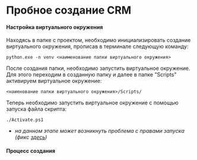 # Пробное создание CRM

#### Настройка виртуального окружения

Находясь в папке с проектом, необходимо инициализировать создание виртуального окружения, прописав в терминале следующую команду:

`python.exe -n venv <наименование папки виртуального окружения>`

После создания папки, необходимо запустить виртуальное окружение. Для этого переходим в созданную папку и далее в папке "Scripts" активируем виртуальное окружение:

`<наиенование папки виртуального окружения>/Scripts/`

Теперь необходимо запустить виртуальное окружение с помощью запуска файла скрипта:

`./Activate.ps1`

* *на данном этапе может возникнуть проблема с правами запуска (фикс [здесь](https://yandex.ru/video/preview/?text=так%20как%20выполнение%20сценариев%20отключено%20в%20этой%20системе.&path=yandex_search&parent-reqid=1650857695193760-817007845170039786-vla1-3449-vla-l7-balancer-8080-BAL-1913&from_type=vast&filmId=13770932925170864700https://yandex.ru/video/preview/?text=так%20как%20выполнение%20сценариев%20отключено%20в%20этой%20системе.&path=yandex_search&parent-reqid=1650857695193760-817007845170039786-vla1-3449-vla-l7-balancer-8080-BAL-1913&from_type=vast&filmId=13770932925170864700 "https://yandex.ru/video/preview/?text=так%20как%20выполнение%20сценариев%20отключено%20в%20этой%20системе.&amp;path=yandex_search&amp;parent-reqid=1650857695193760-817007845170039786-vla1-3449-vla-l7-balancer-8080-BAL-1913&amp;from_type=vast&amp;filmId=13770932925170864700https://yandex.ru/video/preview/?text=так%20как%20выполнение%20сценариев%20отключено%20в%20этой%20системе.&amp;path=yandex_search&amp;parent-reqid=1650857695193760-817007845170039786-vla1-3449-vla-l7-balancer-8080-BAL-1913&amp;from_type=vast&amp;filmId=13770932925170864700"))*

#### Процесс создания
